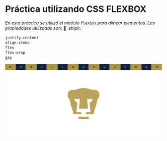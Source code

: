 # Práctica utilizando CSS FLEXBOX 

*En esta práctica se utilizó el módulo* `flexbox` *para alinear elementos.*
*Las propiedades utilizadas son:*  :paw_prints: :shipit:
```
justify-content
align-items
flex
flex-wrap
gap
```
![Práctica con la cual se está aprendiendo el modelo de caja](IMG/auriazul.png)